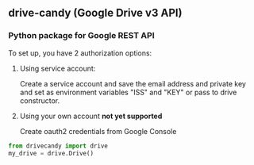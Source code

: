 ## drive-candy (Google Drive v3 API)
### Python package for Google REST API
To set up, you have 2 authorization options:
1. Using service account: 

   Create a service account and save the email address and private key and set as environment variables "ISS" and "KEY" or pass to drive constructor.
2. Using your own account **not yet supported**

   Create oauth2 credentials from Google Console
```python
from drivecandy import drive
my_drive = drive.Drive()
```
